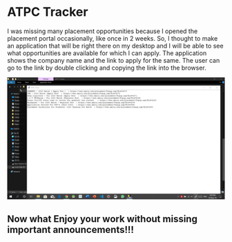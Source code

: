 # ATPC Tracker
I was missing many placement opportunities because I opened the 
placement portal occasionally, like once in 2 weeks.
So, I thought to make an application that will be right there on
my desktop and I will be able to see what opportunities are available
for which I can apply.
The application shows the company name and the link to apply for the 
same.
The user can go to the link by double clicking and copying the link
into the browser.

![alt text](https://github.com/AshuMaths1729/ATPC_Tracker/blob/master/App_Screenshot.jpg)

## Now what Enjoy your work without missing important announcements!!!
